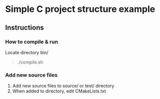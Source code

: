 # Simple C project structure example

## Instructions

### How to compile & run
Locate directory bin/
> ./compile.sh

### Add new source files
1. Add new source files to source/ or test/ directory
2. When added to directory, edit CMakeLists.txt
